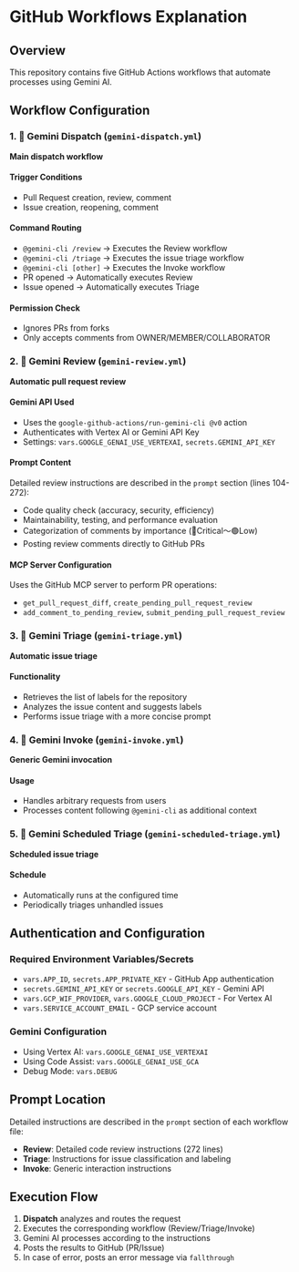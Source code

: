 # GitHub Workflows Explanation

## Overview

This repository contains five GitHub Actions workflows that automate processes using Gemini AI.

## Workflow Configuration

### 1. 🔀 Gemini Dispatch (`gemini-dispatch.yml`)

**Main dispatch workflow**

#### Trigger Conditions

- Pull Request creation, review, comment
- Issue creation, reopening, comment

#### Command Routing

- `@gemini-cli /review` → Executes the Review workflow
- `@gemini-cli /triage` → Executes the issue triage workflow
- `@gemini-cli [other]` → Executes the Invoke workflow
- PR opened → Automatically executes Review
- Issue opened → Automatically executes Triage

#### Permission Check

- Ignores PRs from forks
- Only accepts comments from OWNER/MEMBER/COLLABORATOR

### 2. 🔎 Gemini Review (`gemini-review.yml`)

**Automatic pull request review**

#### Gemini API Used

- Uses the `google-github-actions/run-gemini-cli @v0` action
- Authenticates with Vertex AI or Gemini API Key
- Settings: `vars.GOOGLE_GENAI_USE_VERTEXAI`, `secrets.GEMINI_API_KEY`

#### Prompt Content

Detailed review instructions are described in the `prompt` section (lines 104-272):

- Code quality check (accuracy, security, efficiency)
- Maintainability, testing, and performance evaluation
- Categorization of comments by importance (🔴Critical〜🟢Low)
- Posting review comments directly to GitHub PRs

#### MCP Server Configuration

Uses the GitHub MCP server to perform PR operations:

- `get_pull_request_diff`, `create_pending_pull_request_review`
- `add_comment_to_pending_review`, `submit_pending_pull_request_review`

### 3. 🔀 Gemini Triage (`gemini-triage.yml`)

**Automatic issue triage**

#### Functionality

- Retrieves the list of labels for the repository
- Analyzes the issue content and suggests labels
- Performs issue triage with a more concise prompt

### 4. 🔀 Gemini Invoke (`gemini-invoke.yml`)

**Generic Gemini invocation**

#### Usage

- Handles arbitrary requests from users
- Processes content following `@gemini-cli` as additional context

### 5. 🔀 Gemini Scheduled Triage (`gemini-scheduled-triage.yml`)

**Scheduled issue triage**

#### Schedule

- Automatically runs at the configured time
- Periodically triages unhandled issues

## Authentication and Configuration

### Required Environment Variables/Secrets

- `vars.APP_ID`, `secrets.APP_PRIVATE_KEY` - GitHub App authentication
- `secrets.GEMINI_API_KEY` or `secrets.GOOGLE_API_KEY` - Gemini API
- `vars.GCP_WIF_PROVIDER`, `vars.GOOGLE_CLOUD_PROJECT` - For Vertex AI
- `vars.SERVICE_ACCOUNT_EMAIL` - GCP service account

### Gemini Configuration

- Using Vertex AI: `vars.GOOGLE_GENAI_USE_VERTEXAI`
- Using Code Assist: `vars.GOOGLE_GENAI_USE_GCA`
- Debug Mode: `vars.DEBUG`

## Prompt Location

Detailed instructions are described in the `prompt` section of each workflow file:

- **Review**: Detailed code review instructions (272 lines)
- **Triage**: Instructions for issue classification and labeling
- **Invoke**: Generic interaction instructions

## Execution Flow

1. **Dispatch** analyzes and routes the request
2. Executes the corresponding workflow (Review/Triage/Invoke)
3. Gemini AI processes according to the instructions
4. Posts the results to GitHub (PR/Issue)
5. In case of error, posts an error message via `fallthrough`
